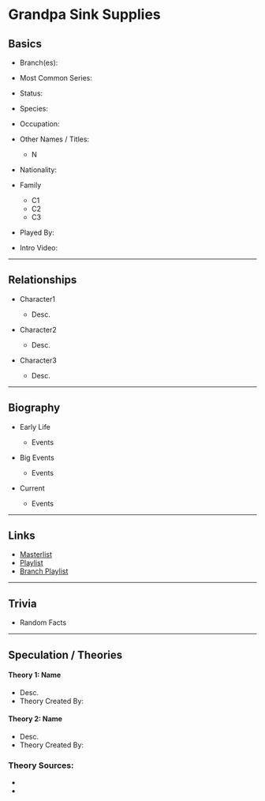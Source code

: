 # Grandpa Sink Supplies

## Basics       
- Branch\(es):  

- Most Common Series:  

- Status:  

- Species:  

- Occupation:  

- Other Names / Titles:
   - N

- Nationality:  

- Family
   - C1       
   - C2       
   - C3         

- Played By:  

- Intro Video: []()
----
## Relationships
- Character1
   - Desc. 

- Character2
   - Desc. 

- Character3
   - Desc.
----
## Biography
- Early Life
   - Events 

- Big Events
   - Events 

- Current
   - Events 
----
## Links
- [Masterlist]()
- [Playlist]()
- [Branch Playlist]()
----
## Trivia
- Random Facts
----
## Speculation / Theories
#### Theory 1: Name
- Desc.
- Theory Created By:  

#### Theory 2: Name
- Desc.
- Theory Created By:  

### Theory Sources:
- []()
- []()